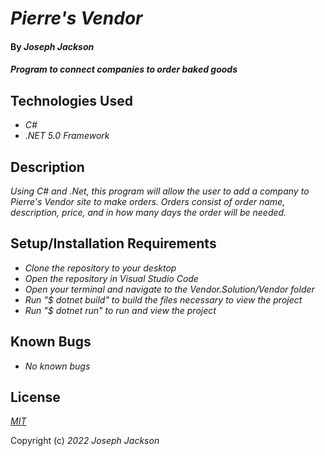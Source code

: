 # _Pierre's Vendor_
 
#### By _**Joseph Jackson**_
 
#### _Program to connect companies to order baked goods_
 
## Technologies Used
 
* _C#_
* _.NET 5.0 Framework_

 
## Description
 
_Using C# and .Net, this program will allow the user to add a company to Pierre's Vendor site to make orders. Orders consist of order name, description, price, and in how many days the order will be needed._

 
## Setup/Installation Requirements


* _Clone the repository to your desktop_
* _Open the repository in Visual Studio Code_
* _Open your terminal and navigate to the Vendor.Solution/Vendor folder_
* _Run "$ dotnet build" to build the files necessary to view the project_
* _Run "$ dotnet run" to run and view the project_
 
## Known Bugs
 
* _No known bugs_

## License

_[MIT](https://en.wikipedia.org/wiki/MIT_License)_ 

Copyright (c) _2022_ _Joseph Jackson_